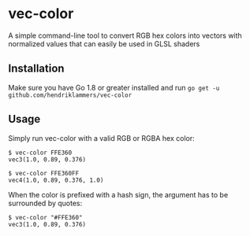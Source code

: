 # vec-color

A simple command-line tool to convert RGB hex colors into vectors with
normalized values that can easily be used in GLSL shaders


## Installation

Make sure you have Go 1.8 or greater installed and run
`go get -u github.com/hendriklammers/vec-color`


## Usage

Simply run vec-color with a valid RGB or RGBA hex color:
```
$ vec-color FFE360
vec3(1.0, 0.89, 0.376)

$ vec-color FFE360FF
vec4(1.0, 0.89, 0.376, 1.0)
```

When the color is prefixed with a hash sign, the argument has to be
surrounded by quotes:
```
$ vec-color "#FFE360"
vec3(1.0, 0.89, 0.376)
```
